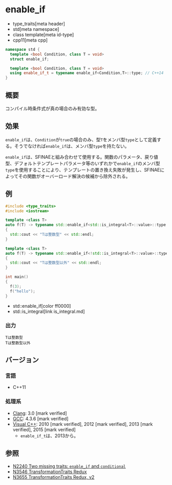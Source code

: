 # enable_if
* type_traits[meta header]
* std[meta namespace]
* class template[meta id-type]
* cpp11[meta cpp]

```cpp
namespace std {
  template <bool Condition, class T = void>
  struct enable_if;

  template <bool Condition, class T = void>
  using enable_if_t = typename enable_if<Condition,T>::type; // C++14
}
```

## 概要
コンパイル時条件式が真の場合のみ有効な型。


## 効果
`enable_if`は、`Condition`が`true`の場合のみ、型`T`をメンバ型`type`として定義する。そうでなければ`enable_if`は、メンバ型`type`を持たない。


`enable_if`は、SFINAEと組み合わせて使用する。関数のパラメータ、戻り値型、デフォルトテンプレートパラメータ等のいずれかで`enable_if`のメンバ型`type`を使用することにより、テンプレートの置き換え失敗が発生し、SFINAEによってその関数がオーバーロード解決の候補から除外される。


## 例
```cpp example
#include <type_traits>
#include <iostream>

template <class T>
auto f(T) -> typename std::enable_if<std::is_integral<T>::value>::type
{
  std::cout << "Tは整数型" << std::endl;
}

template <class T>
auto f(T) -> typename std::enable_if<!std::is_integral<T>::value>::type
{
  std::cout << "Tは整数型以外" << std::endl;
}

int main()
{
  f(3);
  f("hello");
}
```
* std::enable_if[color ff0000]
* std::is_integral[link is_integral.md]

### 出力
```
Tは整数型
Tは整数型以外
```

## バージョン
### 言語
- C++11

### 処理系
- [Clang](/implementation.md#clang): 3.0 [mark verified]
- [GCC](/implementation.md#gcc): 4.3.6 [mark verified]
- [Visual C++](/implementation.md#visual_cpp): 2010 [mark verified], 2012 [mark verified], 2013 [mark verified], 2015 [mark verified]
	- `enable_if_t`は、2013から。


## 参照
- [N2240 Two missing traits: `enable_if` and `conditional`](http://www.open-std.org/jtc1/sc22/wg21/docs/papers/2007/n2240.html)
- [N3546 TransformationTraits Redux](http://www.open-std.org/jtc1/sc22/wg21/docs/papers/2013/n3546.pdf)
- [N3655 TransformationTraits Redux, v2](http://www.open-std.org/jtc1/sc22/wg21/docs/papers/2013/n3655.pdf)
